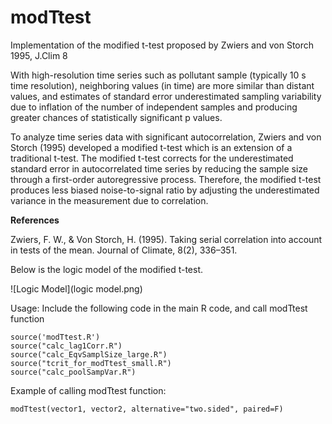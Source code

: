 # modTtest
Implementation of the modified t-test proposed by Zwiers and von Storch 1995, J.Clim 8

With high-resolution time series such as pollutant sample (typically 10 s time resolution), neighboring values (in time) are more similar than distant values, and estimates of standard error underestimated sampling variability due to inflation of the number of independent samples and producing greater chances of statistically significant p values. 

To analyze time series data with significant autocorrelation, Zwiers and von Storch (1995) developed a modified t-test which is an extension of a traditional t-test. The modified t-test corrects for the underestimated standard error in autocorrelated time series by reducing the sample size through a first-order autoregressive process. Therefore, the modified t-test produces less biased noise-to-signal ratio by adjusting the underestimated variance in the measurement due to correlation.

**References**

Zwiers, F. W., & Von Storch, H. (1995). Taking serial correlation into account in tests of the mean. Journal of Climate, 8(2), 336–351. 


Below is the logic model of the modified t-test.

![Logic Model](logic model.png)

Usage:
Include the following code in the main R code, and call modTtest function

```
source('modTtest.R')
source("calc_lag1Corr.R")
source("calc_EqvSamplSize_large.R")
source("tcrit_for_modTtest_small.R")
source("calc_poolSampVar.R")

```

Example of calling modTtest function:

```
modTtest(vector1, vector2, alternative="two.sided", paired=F)
```

